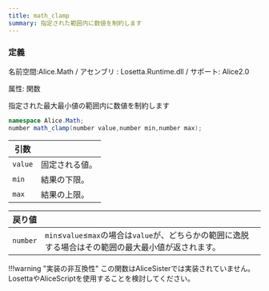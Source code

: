 ```yaml
---
title: math_clamp
summary: 指定された範囲内に数値を制約します
---
```


### 定義
名前空間:Alice.Math / アセンブリ : Losetta.Runtime.dll / サポート: Alice2.0

属性: 関数

指定された最大最小値の範囲内に数値を制約します

```cs title="AliceScript"
namespace Alice.Math;
number math_clamp(number value,number min,number max);
```

|引数| |
|-|-|
|`value`|固定される値。|
|`min`|結果の下限。|
|`max`|結果の上限。|

|戻り値| |
|-|-|
|`number`|`min`≤`value`≤`max`の場合は`value`が、どちらかの範囲に逸脱する場合はその範囲の最大最小値が返されます。|

!!!warning "実装の非互換性"
    この関数はAliceSisterでは実装されていません。LosettaやAliceScriptを使用することを検討してください。